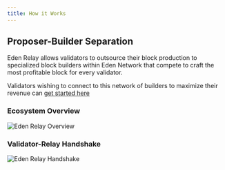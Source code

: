 ```yaml
---
title: How it Works
---
```


## Proposer-Builder Separation

Eden Relay allows validators to outsource their block production to specialized block builders within Eden Network that compete to craft the most profitable block for every validator. 

Validators wishing to connect to this network of builders to maximize their revenue can [get started here](./validators/quick-start)

### Ecosystem Overview
![Eden Relay Overview](/img/relay-overview.png)

### Validator-Relay Handshake
![Eden Relay Handshake](/img/relay-handshake.png)
